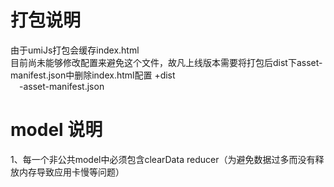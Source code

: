 打包说明
=
由于umiJs打包会缓存index.html  
目前尚未能够修改配置来避免这个文件，故凡上线版本需要将打包后dist下asset-manifest.json中删除index.html配置
+dist  
&emsp;-asset-manifest.json

model 说明
=
1、每一个非公共model中必须包含clearData reducer（为避免数据过多而没有释放内存导致应用卡慢等问题）
